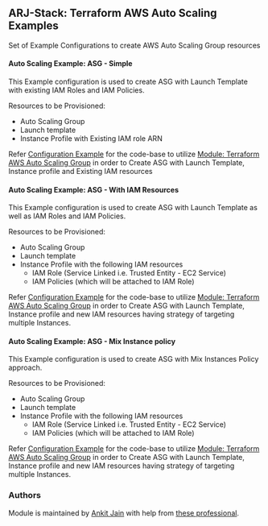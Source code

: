## ARJ-Stack: Terraform AWS Auto Scaling Examples

Set of Example Configurations to create AWS Auto Scaling Group resources


#### Auto Scaling Example: ASG - Simple

This Example configuration is used to create ASG with Launch Template with existing IAM Roles and IAM Policies.

Resources to be Provisioned:

- Auto Scaling Group
- Launch template
- Instance Profile with Existing IAM role ARN

Refer [Configuration Example](https://github.com/arjstack/terraform-aws-examples/tree/main/aws-asg/asg-simple) for the code-base to utilize [Module: Terraform AWS Auto Scaling Group](https://github.com/arjstack/terraform-aws-asg) in order to Create ASG with Launch Template, Instance profile and Existing IAM resources

#### Auto Scaling Example: ASG - With IAM Resources

This Example configuration is used to create ASG with Launch Template as well as IAM Roles and IAM Policies. 

Resources to be Provisioned:

- Auto Scaling Group
- Launch template
- Instance Profile with the following IAM resources
    - IAM Role (Service Linked i.e. Trusted Entity - EC2 Service)
    - IAM Policies (which will be attached to IAM Role)

Refer [Configuration Example](https://github.com/arjstack/terraform-aws-examples/tree/main/aws-asg/asg-with-iam) for the code-base to utilize [Module: Terraform AWS Auto Scaling Group](https://github.com/arjstack/terraform-aws-asg) in order to Create ASG with Launch Template, Instance profile and new IAM resources having strategy of targeting multiple Instances.

#### Auto Scaling Example: ASG - Mix Instance policy

This Example configuration is used to create ASG with Mix Instances Policy approach. 

Resources to be Provisioned:

- Auto Scaling Group
- Launch template
- Instance Profile with the following IAM resources
    - IAM Role (Service Linked i.e. Trusted Entity - EC2 Service)
    - IAM Policies (which will be attached to IAM Role)

Refer [Configuration Example](https://github.com/arjstack/terraform-aws-examples/tree/main/aws-asg/asg-mix-instances-policy) for the code-base to utilize [Module: Terraform AWS Auto Scaling Group](https://github.com/arjstack/terraform-aws-asg) in order to Create ASG with Launch Template, Instance profile and new IAM resources having strategy of targeting multiple Instances.


### Authors

Module is maintained by [Ankit Jain](https://github.com/ankit-jn) with help from [these professional](https://github.com/arjstack/terraform-aws-examples/graphs/contributors).